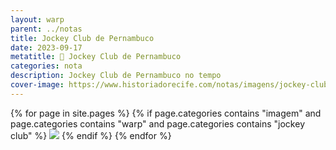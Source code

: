 ```yaml
---
layout: warp
parent: ../notas
title: Jockey Club de Pernambuco
date: 2023-09-17
metatitle: 🏇 Jockey Club de Pernambuco
categories: nota
description: Jockey Club de Pernambuco no tempo
cover-image: https://www.historiadorecife.com/notas/imagens/jockey-club-2021.jpg
---
```


{% for page in site.pages %}
{% if page.categories contains "imagem" and page.categories contains "warp" and page.categories contains "jockey club" %}
<img src="/notas/imagens/{{ page.title }}.jpg" />
{% endif %}
{% endfor %}